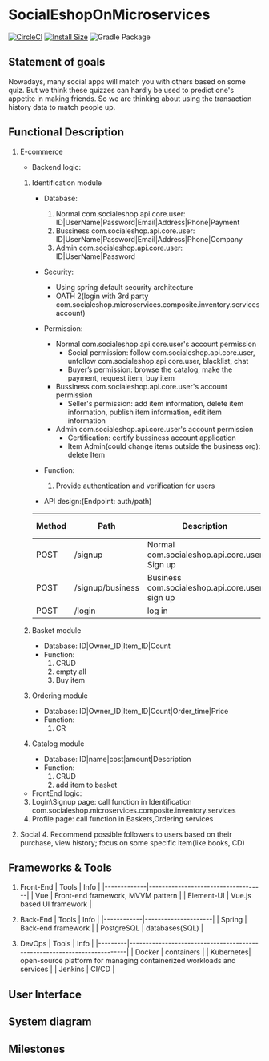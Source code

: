 # SocialEshopOnMicroservices
[![CircleCI](https://circleci.com/gh/vercel/micro/tree/master.svg?style=shield)](https://circleci.com/gh/vercel/micro/tree/master)
[![Install Size](https://packagephobia.now.sh/badge?p=micro)](https://packagephobia.now.sh/result?p=micro)
![Gradle Package](https://github.com/ycpi/SocialEshopOnMicroservices/workflows/Gradle%20Package/badge.svg)

## Statement of goals
Nowadays, many social apps will match you with others based on some quiz. But we think these quizzes can hardly be used to predict one's appetite in making friends. So we are thinking about using the transaction history data to match people up. 

## Functional Description
1. E-commerce
   	- Backend logic: 
	1. Identification module
		- Database: 
            1. Normal com.socialeshop.api.core.user: ID|UserName|Password|Email|Address|Phone|Payment
            2. Bussiness com.socialeshop.api.core.user: ID|UserName|Password|Email|Address|Phone|Company
            3. Admin com.socialeshop.api.core.user: ID|UserName|Password
		
		- Security:
  		    - Using spring default security architecture
  		    - OATH 2(login with 3rd party com.socialeshop.microservices.composite.inventory.services account)
        
		- Permission:
    		- Normal com.socialeshop.api.core.user's account permission
    			- Social permission: follow com.socialeshop.api.core.user, unfollow com.socialeshop.api.core.user, blacklist, chat
    			- Buyer’s permission: browse the catalog, make the payment, request item, buy item
    		- Bussiness com.socialeshop.api.core.user's account permission
        		- Seller's permission: add item information, delete item information, publish item information, edit item information
    		- Admin com.socialeshop.api.core.user's account permission
        		- Certification: certify bussiness account application
    			- Item Admin(could change items outside the business org): delete Item
  			 
     	- Function:
			1. Provide authentication and verification for users 
   
      	- API design:(Endpoint: auth/path)
      	  
		| Method | Path             | Description           | User Authenticated | Available from UI |
		|--------|------------------|-----------------------|--------------------|-------------------|
		| POST   | /signup          | Normal com.socialeshop.api.core.user Sign up   | X                  |                   |
		| POST   | /signup/business | Business com.socialeshop.api.core.user sign up | X                  |                   |
		| POST   | /login           | log in                | X                  |                   |
					 
    1. Basket module
        - Database:
			ID|Owner_ID|Item_ID|Count
		- Function:
			1. CRUD 
			2. empty all
			3. Buy item

	2. Ordering module
		- Database:
			ID|Owner_ID|Item_ID|Count|Order_time|Price
		- Function:
			1. CR 

    4. Catalog module
		- Database:
			ID|name|cost|amount|Description
		- Function:
			1. CRUD
			2. add item to basket 
   
   - FrontEnd logic:
	3. Login\Signup page:
		call function in Identification com.socialeshop.microservices.composite.inventory.services
	3. Profile page:
		call function in Baskets,Ordering services

2. Social
	4. Recommend possible followers to users based on their purchase, view history; focus on some specific item(like books, CD)

## Frameworks & Tools
1. Front-End
	| Tools       | Info                               |
	|-------------|------------------------------------|
	| Vue         | Front\-end framework, MVVM pattern |
	| Element\-UI | Vue\.js based UI framework         |

2. Back-End
	| Tools      | Info                |
	|------------|---------------------|
	| Spring     | Back\-end framework |
	| PostgreSQL | databases\(SQL\)    |

3. DevOps
	| Tools   | Info                                                                    |
	|---------|-------------------------------------------------------------------------|
	| Docker  | containers                                                              |
	| Kubernetes| open\-source platform for managing containerized workloads and services |
	| Jenkins | CI/CD                                                                   |

## User Interface

## System diagram

## Milestones

